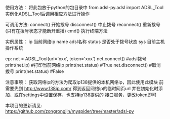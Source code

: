 使用方法：
    将此包放于python的包目录中
    from adsl-py.adsl import ADSL_Tool  
    实例化ADSL_Tool后调用相应方法进行操作

可调用方法:
    connect()       开始拨号
    disconnect()    中止拨号
    reconnect()     重新拨号(只有在拨号状态才能断开重播)
    cmd()           执行终端方法

实例属性：
    ip              当前网络ip
    name            adsl名称
    status          是否处于拨号状态
    sys             目前主机操作系统

ep:
    net = ADSL_Tool(url='xxx', token='xxx')
    net.connect() #adsl拨号
    print(net.ip) #打印当前网络ip
    print(net.status) #True
    net.disconnect() #取消拨号
    print(net.status) #False

注意事项：
    获取网络ip的方法为爬取ip138提供的本机网络ip，因此使用此模块
    前需要先到 http://www.138ip.com/ 得到返回网络ip的临时网页url
    并在初始化时添加，或在settings中设置保存，也支持ip138提供的
    接口服务，更改token即可
    
本项目的更新请见: https://github.com/zongrongjin/myspider/tree/master/adsl-py
